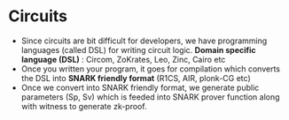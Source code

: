 # Circuits

* Since circuits are bit difficult for developers, we have programming languages (called DSL) for writing circuit logic. **Domain specific language (DSL)** : Circom, ZoKrates, Leo, Zinc, Cairo etc
* Once you written your program, it goes for compilation which converts the DSL into **SNARK friendly format** (R1CS, AIR, plonk-CG etc)
* Once we convert into SNARK friendly format, we generate public parameters (Sp, Sv) which is feeded into SNARK prover function along with witness to generate zk-proof.&#x20;

